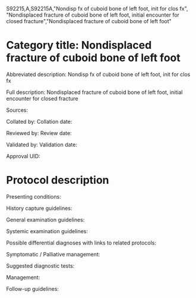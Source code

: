 S92215,A,S92215A,"Nondisp fx of cuboid bone of left foot, init for clos fx", "Nondisplaced fracture of cuboid bone of left foot, initial encounter for closed fracture","Nondisplaced fracture of cuboid bone of left foot"
# Category title: Nondisplaced fracture of cuboid bone of left foot

Abbreviated description: Nondisp fx of cuboid bone of left foot, init for clos fx

Full description: Nondisplaced fracture of cuboid bone of left foot, initial encounter for closed fracture

Sources:

Collated by:
Collation date:

Reviewed by:
Review date:

Validated by:
Validation date:

Approval UID:

# Protocol description

Presenting conditions:

History capture guidelines:

General examination guidelines:

Systemic examination guidelines:

Possible differential diagnoses with links to related protocols:

Symptomatic / Palliative management:

Suggested diagnostic tests:

Management:

Follow-up guidelines:
